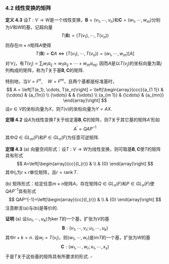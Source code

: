 

### 4.2 线性变换的矩阵

**定义 4.3**	设$T:V \to W$是一个线性变换，$\boldsymbol{B}=\left(v_{1}, \cdots, v_{n}\right)$和$\boldsymbol{C}=\left(w_{1}, \cdots, w_{m}\right)$分别为$V$和$W$的基，记超向量
$$
T(\boldsymbol{B})=\left(T\left(v_{1}\right), \cdots, T\left(v_{n}\right)\right)
$$
则存在$m \times n$矩阵$A$使得
$$
T(\boldsymbol{B})=\boldsymbol{C}A \Leftrightarrow \left(T\left(v_{1}\right), \cdots, T\left(v_{n}\right)\right)=\left(w_{1}, \cdots, w_{m}\right)[A]
$$
对$\forall j$，有$T\left(v_{j}\right)=\sum_{i} w_{i} a_{i j}=w_{1} a_{1 j}+\cdots+w_{m} a_{m j}$. 因而$A$是以$T(v_j)$的坐标向量为第$j$列构成的矩阵，称为$T$关于基$\boldsymbol{B},\boldsymbol{C}$的矩阵.

特别地，当$V=F^{n}, \quad W=F^{m}$，且两个基都是标准基时，
$$
A = \left[T(e_1), \cdots, T(e_n)\right] = 
\left[\begin{array}{ccc}{a_{1 1}} & {\cdots} & {a_{1n}} \\ {\vdots} & & {\vdots} \\ {a_{m 1}} & {\cdots} & {a_{mn}} \end{array}\right]
$$
设$v \in V$的坐标向量为$X$，则$T(v)$的坐标向量为$Y = AX$.



**定理 4.2**	设$A$为线性变换$T$关于给定基$\boldsymbol{B}, \boldsymbol{C}$的矩阵，则$T$关于其它基的矩阵$A'$形如
$$
A^{\prime}=Q A P^{-1}
$$
其中$Q \in G L_{m}(F)$和$P \in G L_{n}(F)$为任意可逆矩阵.



**定理 4.3**	(a) 向量空间形式：设$T : V \to W$为线性变换，则可取基$\boldsymbol{B},\boldsymbol{C}$使$T$的矩阵具有形式
$$
A=\left[\begin{array}{cc}{I_{r}} & \\ & {0} \end{array}\right]
$$
其中$I_r$为$r \times r$单位矩阵，且$r = \operatorname{rank} T$.

(b) 矩阵形式：给定任意$m \times n$矩阵$A$，存在矩阵$Q \in GL_n(F)$和$P \in GL_n(F)$使$QAP^{-1}$具有形式
$$
QAP^{-1}=\left[\begin{array}{cc}{I_{r}} & \\ & {0} \end{array}\right]
$$
注意断言(a)与(b)是等价的.

**证明**	(a) 设$\left(u_{1}, \cdots, u_{k}\right)$为$\operatorname { ker } T$的一个基，扩张为$V$的基
$$
\boldsymbol{B}:\left(v_{1}, \cdots, v_{r} ; u_{1}, \cdots, u_{k}\right)
$$
其中$r + k = n$. 设$w_{i}=T\left(v_{i}\right)$，则$\left(w_{1}, \cdots, w_{r}\right)$是$\mathrm{im} T$的一个基，扩张为$W$的基
$$
\boldsymbol{C} :\left(w_{1}, \cdots, w_{r} ; x_{1}, \cdots, x_{s}\right)
$$
于是$T$关于这些基的矩阵具有所要求的形式.	$\square$











